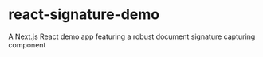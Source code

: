 # react-signature-demo
A Next.js React demo app featuring a robust document signature capturing component
